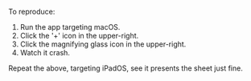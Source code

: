 To reproduce:

1. Run the app targeting macOS.
2. Click the '+' icon in the upper-right.
3. Click the magnifying glass icon in the upper-right.
4. Watch it crash.

Repeat the above, targeting iPadOS, see it presents the sheet just fine.
